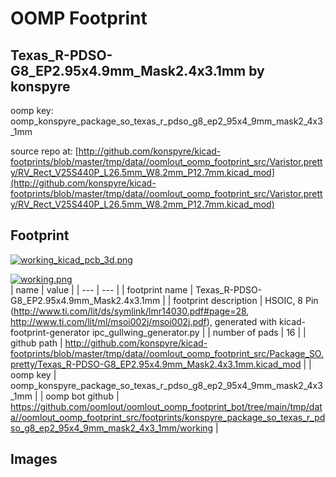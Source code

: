 # OOMP Footprint  
## Texas_R-PDSO-G8_EP2.95x4.9mm_Mask2.4x3.1mm  by konspyre  
  
oomp key: oomp_konspyre_package_so_texas_r_pdso_g8_ep2_95x4_9mm_mask2_4x3_1mm  
  
source repo at: [http://github.com/konspyre/kicad-footprints/blob/master/tmp/data//oomlout_oomp_footprint_src/Varistor.pretty/RV_Rect_V25S440P_L26.5mm_W8.2mm_P12.7mm.kicad_mod](http://github.com/konspyre/kicad-footprints/blob/master/tmp/data//oomlout_oomp_footprint_src/Varistor.pretty/RV_Rect_V25S440P_L26.5mm_W8.2mm_P12.7mm.kicad_mod)  
## Footprint  
  
[![working_kicad_pcb_3d.png](working_kicad_pcb_3d_600.png)](working_kicad_pcb_3d.png)  
  
[![working.png](working_600.png)](working.png)  
| name | value | 
| --- | --- | 
| footprint name | Texas_R-PDSO-G8_EP2.95x4.9mm_Mask2.4x3.1mm | 
| footprint description | HSOIC, 8 Pin (http://www.ti.com/lit/ds/symlink/lmr14030.pdf#page=28, http://www.ti.com/lit/ml/msoi002j/msoi002j.pdf), generated with kicad-footprint-generator ipc_gullwing_generator.py | 
| number of pads | 16 | 
| github path | http://github.com/konspyre/kicad-footprints/blob/master/tmp/data//oomlout_oomp_footprint_src/Package_SO.pretty/Texas_R-PDSO-G8_EP2.95x4.9mm_Mask2.4x3.1mm.kicad_mod | 
| oomp key | oomp_konspyre_package_so_texas_r_pdso_g8_ep2_95x4_9mm_mask2_4x3_1mm | 
| oomp bot github | https://github.com/oomlout/oomlout_oomp_footprint_bot/tree/main/tmp/data//oomlout_oomp_footprint_src/footprints/konspyre_package_so_texas_r_pdso_g8_ep2_95x4_9mm_mask2_4x3_1mm/working | 
## Images  
